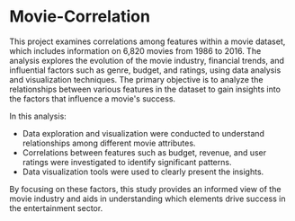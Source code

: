 # Movie-Correlation 

This project examines correlations among features within a movie dataset, which includes information on 6,820 movies from 1986 to 2016. The analysis explores the evolution of the movie industry, financial trends, and influential factors such as genre, budget, and ratings, using data analysis and visualization techniques. The primary objective is to analyze the relationships between various features in the dataset to gain insights into the factors that influence a movie's success.

In this analysis:
- Data exploration and visualization were conducted to understand relationships among different movie attributes.
- Correlations between features such as budget, revenue, and user ratings were investigated to identify significant patterns.
- Data visualization tools were used to clearly present the insights.

By focusing on these factors, this study provides an informed view of the movie industry and aids in understanding which elements drive success in the entertainment sector.

